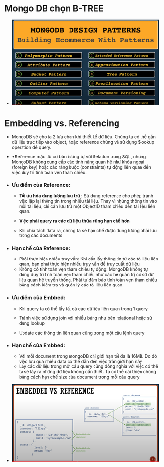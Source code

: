 
  

#  Mongo DB chọn B-TREE

  

*  ![alt](./mongo-design.png)

  

#  Embedding vs. Referencing

  

*  MongoDB sẽ cho ta 2 lựa chọn khi thiết kế dữ liệu. Chúng ta có thể gắn dữ liệu trực tiếp vào object, hoặc reference chúng và sử dụng $lookup operation để query.

  

*  *Reference mặc dù cơ bản tương tự với Relation trong SQL, nhưng MongoDB không cung cấp các tính năng quan hệ như khóa ngoại (foreign key) hoặc các ràng buộc (constraints) tự động liên quan đến việc duy trì tính toàn vẹn tham chiếu.

  

* <h3> Ưu điểm của Reference: </h3>

	-  <b>Tối ưu hóa dung lượng lưu trữ </b>: Sử dụng reference cho phép tránh việc lặp lại thông tin trong nhiều tài liệu. Thay vì nhúng thông tin vào mỗi tài liệu, chỉ cần lưu trữ một ObjectID tham chiếu đến tài liệu liên quan.

	- <b> Việc phải query ra các dữ liệu thừa cũng hạn chế hơn</b>

	-  Khi chia tách data ra, chúng ta sẽ hạn chế được dung lượng phải lưu trong các documents 

 
* <h3> Hạn chế của Reference:</h3>

	-  Phải thực hiện nhiều truy vấn: Khi cần lấy thông tin từ các tài liệu liên quan, bạn phải thực hiện nhiều truy vấn để truy xuất dữ liệu
	- 	Không có tính toàn vẹn tham chiếu tự động: MongoDB không tự động duy trì tính toàn vẹn tham chiếu như các hệ quản trị cơ sở dữ liệu quan hệ truyền thống. Phải tự đảm bảo tính toàn vẹn tham chiếu bằng cách kiểm tra và quản lý các tài liệu liên quan.

* <h3> Ưu điểm của Embbed: </h3>

	-    Khi query ta có thể lấy tất cả các dữ liệu liên quan trong 1 query

	-   Tránh việc sử dụng join với nhiều bảng như bên relational hoặc sử dụng lookup

	-    Update các thông tin liên quan cũng trong một câu lệnh query

 
* <h3> Hạn chế của Embbed:</h3>
       
	-   Với mỗi document trong mongoDB chỉ giới hạn tối đa là 16MB. Do đó việc lưu quá nhiều data có thể dẫn đến việc tràn giới hạn này
	-   Lấy các dữ liệu trong một câu query cũng đồng nghĩa với việc có thể ta sẽ lấy ra những dữ liệu không cần thiết. Ta có thể cải thiện chúng bằng cách hạn chế size của document trong mỗi câu query

*  ![alt](./embedded-reference.png)
